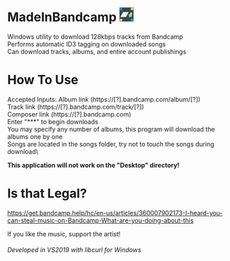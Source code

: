 
# MadeInBandcamp <img src="https://github.com/maximus-lee-678/MadeInBandcamp/blob/main/assets/madeinbandcamp.jpg" width="32"/>
Windows utility to download 128kbps tracks from Bandcamp\
Performs automatic ID3 tagging on downloaded songs\
Can download tracks, albums, and entire account publishings

# How To Use
Accepted Inputs:
Album link (https://[?].bandcamp.com/album/[?])\
Track link (https://[?].bandcamp.com/track/[?])\
Composer link (https://[?].bandcamp.com)\
Enter "***" to begin downloads\
You may specify any number of albums, this program will download the albums one by one\
Songs are located in the songs folder, try not to touch the songs during download\

__This application will not work on the "Desktop" directory!__
  
# Is that Legal?
https://get.bandcamp.help/hc/en-us/articles/360007902173-I-heard-you-can-steal-music-on-Bandcamp-What-are-you-doing-about-this

If you like the music, support the artist!
  
###### Developed in VS2019 with libcurl for Windows
